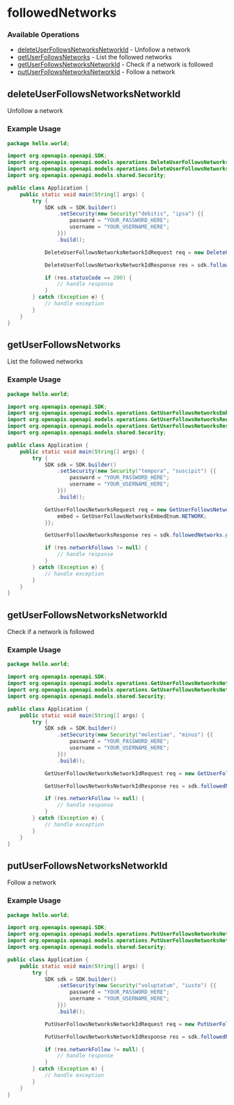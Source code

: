 # followedNetworks

### Available Operations

* [deleteUserFollowsNetworksNetworkId](#deleteuserfollowsnetworksnetworkid) - Unfollow a network
* [getUserFollowsNetworks](#getuserfollowsnetworks) - List the followed networks
* [getUserFollowsNetworksNetworkId](#getuserfollowsnetworksnetworkid) - Check if a network is followed
* [putUserFollowsNetworksNetworkId](#putuserfollowsnetworksnetworkid) - Follow a network

## deleteUserFollowsNetworksNetworkId

Unfollow a network

### Example Usage

```java
package hello.world;

import org.openapis.openapi.SDK;
import org.openapis.openapi.models.operations.DeleteUserFollowsNetworksNetworkIdRequest;
import org.openapis.openapi.models.operations.DeleteUserFollowsNetworksNetworkIdResponse;
import org.openapis.openapi.models.shared.Security;

public class Application {
    public static void main(String[] args) {
        try {
            SDK sdk = SDK.builder()
                .setSecurity(new Security("debitis", "ipsa") {{
                    password = "YOUR_PASSWORD_HERE";
                    username = "YOUR_USERNAME_HERE";
                }})
                .build();

            DeleteUserFollowsNetworksNetworkIdRequest req = new DeleteUserFollowsNetworksNetworkIdRequest(963663L);            

            DeleteUserFollowsNetworksNetworkIdResponse res = sdk.followedNetworks.deleteUserFollowsNetworksNetworkId(req);

            if (res.statusCode == 200) {
                // handle response
            }
        } catch (Exception e) {
            // handle exception
        }
    }
}
```

## getUserFollowsNetworks

List the followed networks

### Example Usage

```java
package hello.world;

import org.openapis.openapi.SDK;
import org.openapis.openapi.models.operations.GetUserFollowsNetworksEmbedEnum;
import org.openapis.openapi.models.operations.GetUserFollowsNetworksRequest;
import org.openapis.openapi.models.operations.GetUserFollowsNetworksResponse;
import org.openapis.openapi.models.shared.Security;

public class Application {
    public static void main(String[] args) {
        try {
            SDK sdk = SDK.builder()
                .setSecurity(new Security("tempora", "suscipit") {{
                    password = "YOUR_PASSWORD_HERE";
                    username = "YOUR_USERNAME_HERE";
                }})
                .build();

            GetUserFollowsNetworksRequest req = new GetUserFollowsNetworksRequest() {{
                embed = GetUserFollowsNetworksEmbedEnum.NETWORK;
            }};            

            GetUserFollowsNetworksResponse res = sdk.followedNetworks.getUserFollowsNetworks(req);

            if (res.networkFollows != null) {
                // handle response
            }
        } catch (Exception e) {
            // handle exception
        }
    }
}
```

## getUserFollowsNetworksNetworkId

Check if a network is followed

### Example Usage

```java
package hello.world;

import org.openapis.openapi.SDK;
import org.openapis.openapi.models.operations.GetUserFollowsNetworksNetworkIdRequest;
import org.openapis.openapi.models.operations.GetUserFollowsNetworksNetworkIdResponse;
import org.openapis.openapi.models.shared.Security;

public class Application {
    public static void main(String[] args) {
        try {
            SDK sdk = SDK.builder()
                .setSecurity(new Security("molestiae", "minus") {{
                    password = "YOUR_PASSWORD_HERE";
                    username = "YOUR_USERNAME_HERE";
                }})
                .build();

            GetUserFollowsNetworksNetworkIdRequest req = new GetUserFollowsNetworksNetworkIdRequest(812169L);            

            GetUserFollowsNetworksNetworkIdResponse res = sdk.followedNetworks.getUserFollowsNetworksNetworkId(req);

            if (res.networkFollow != null) {
                // handle response
            }
        } catch (Exception e) {
            // handle exception
        }
    }
}
```

## putUserFollowsNetworksNetworkId

Follow a network

### Example Usage

```java
package hello.world;

import org.openapis.openapi.SDK;
import org.openapis.openapi.models.operations.PutUserFollowsNetworksNetworkIdRequest;
import org.openapis.openapi.models.operations.PutUserFollowsNetworksNetworkIdResponse;
import org.openapis.openapi.models.shared.Security;

public class Application {
    public static void main(String[] args) {
        try {
            SDK sdk = SDK.builder()
                .setSecurity(new Security("voluptatum", "iusto") {{
                    password = "YOUR_PASSWORD_HERE";
                    username = "YOUR_USERNAME_HERE";
                }})
                .build();

            PutUserFollowsNetworksNetworkIdRequest req = new PutUserFollowsNetworksNetworkIdRequest(568045L);            

            PutUserFollowsNetworksNetworkIdResponse res = sdk.followedNetworks.putUserFollowsNetworksNetworkId(req);

            if (res.networkFollow != null) {
                // handle response
            }
        } catch (Exception e) {
            // handle exception
        }
    }
}
```
